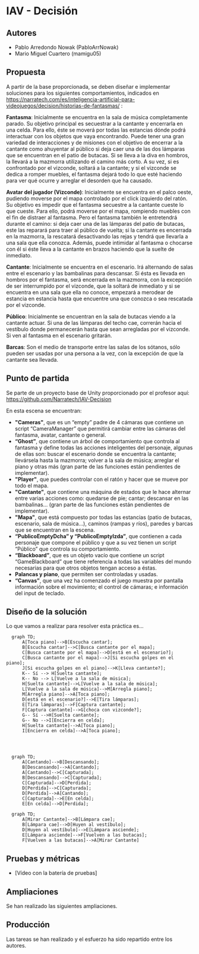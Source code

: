 # **IAV - Decisión**

## Autores
- Pablo Arredondo Nowak (PabloArrNowak)
- Mario Miguel Cuartero (mamigu05)

## Propuesta
A partir de la base proporcionada, se deben diseñar e implementar soluciones para los siguientes comportamientos, indicados en https://narratech.com/es/inteligencia-artificial-para-videojuegos/decision/historias-de-fantasmas/ :

**Fantasma**: Inicialmente se encuentra en la sala de música completamente parado. Su objetivo principal es secuestrar a la cantante y encerrarla en una celda. Para ello, éste se moverá por todas las estancias dónde podrá interactuar con los objetos que vaya encontrando. Puede tener una gran variedad de interacciones y de misiones con el objetivo de encerrar a la cantante como ahuyentar al público si deja caer una de las dos lámparas que se encuentran en el patio de butacas. Si se lleva a la diva en hombros, la llevará a la mazmorra utilizando el camino más corto. A su vez, si es confrontado por el vizconde, soltará a la cantante; y si el vizconde se dedica a romper muebles, el fantasma dejará todo lo que esté haciendo para ver qué ocurre y arreglar el desorden que ha causado.

**Avatar del jugador (Vizconde)**: Inicialmente se encuentra en el palco oeste, pudiendo moverse por el mapa controlado por el click izquierdo del ratón. Su objetivo es impedir que el fantasma secuestre a la cantante cueste lo que cueste. Para ello, podrá moverse por el mapa, rompiendo muebles con el fin de distraer al fantasma. Pero el fantasma también le entretendrá durante el camino: si deja caer una de las lámparas del patio de butacas, este las reparará para traer al público de vuelta; si la cantante es encerrada en la mazmorra, la rescatará desactivando las rejas y tendrá que llevarla a una sala que ella conozca. Además, puede intimidar al fantasma o chocarse con él si éste lleva a la cantante en brazos haciendo que la suelte de inmediato.

**Cantante**: Inicialmente se encuentra en el escenario. Irá alternando de salas entre el escenario y las bambalinas para descansar. Si ésta es llevada en hombros por el fantasma, será encerrada en la mazmorra, con la excepción de ser interrumpido por el vizconde, que la soltará de inmediato y si se encuentra en una sala que ella no conoce, empezará a merodear de estancia en estancia hasta que encuentre una que conozca o sea rescatada por el vizconde.

**Público**: Inicialmente se encuentran en la sala de butacas viendo a la cantante actuar. Si una de las lámparas del techo cae, correrán hacia el vestíbulo donde permanecerán hasta que sean arregladas por el vizconde. Si ven al fantasma en el escenario gritarán.

**Barcas**: Son el medio de transporte entre las salas de los sótanos, sólo pueden ser usadas por una persona a la vez, con la excepción de que la cantante sea llevada.

## Punto de partida
Se parte de un proyecto base de Unity proporcionado por el profesor aquí: 
https://github.com/Narratech/IAV-Decision

En esta escena se encuentran:

- **"Cameras"**, que es un “empty” padre de 4 cámaras que contiene un script “CameraManager” que permitirá cambiar entre las cámaras del fantasma, avatar, cantante o general.
- **“Ghost”**, que contiene un árbol de comportamiento que controla al fantasma y define todas las acciones inteligentes del personaje, algunas de ellas son: buscar el escenario donde se encuentra la cantante; llevársela hasta la mazmorra; volver a la sala de música; arreglar el piano y otras más (gran parte de las funciones están pendientes de implementar).
- **"Player"**, que puedes controlar con el ratón y hacer que se mueve por todo el mapa.
- **"Cantante"**, que contiene una máquina de estados que le hace alternar entre varias acciones como: quedarse de pie; cantar; descansar en las bambalinas… (gran parte de las funciones están pendientes de implementar).
- **"Mapa"**, que está compuesto por todas las estancias (patio de butacas, escenario, sala de música…), caminos (rampas y ríos), paredes y barcas que se encuentran en la escena.
- **“PublicoEmptyDcha” y “PublicoEmptyIzda”**, que contienen a cada personaje que compone el público y que a su vez tienen un script “Público” que controla su comportamiento.
- **“Blackboard”**, que es un objeto vacío que contiene un script “GameBlackboard” que tiene referencia a todas las variables del mundo necesarias para que otros objetos tengan acceso a éstas.
- **Palancas y piano**, que permiten ser controladas y usadas.
- **“Canvas”**, que una vez ha comenzado el juego muestra por pantalla información sobre el movimiento; el control de cámaras; e información del input de teclado.

## Diseño de la solución

Lo que vamos a realizar para resolver esta práctica es...

```mermaid
  graph TD;
      A[Toca piano]-->B[Escucha cantar];
      B[Escucha cantar]-->C[Busca cantante por el mapa];
      C[Busca cantante por el mapa]-->D[está en el escenario?];
      C[Busca cantante por el mapa]-->J[Si escucha golpes en el piano];
      J[Si escucha golpes en el piano]-->K[Lleva cantante?];
      K-- Sí --> H[Suelta cantante];
      K-- No --> L[Vuelve a la sala de música];
      H[Suelta cantante]-->L[Vuelve a la sala de música];
      L[Vuelve a la sala de música]-->M[Arregla piano];
      M[Arregla piano]-->A[Toca piano];
      D[está en el escenario?]-->E[Tira lámparas];
      E[Tira lámparas]-->F[Captura cantante];
      F[Captura cantante]-->G[choca con vizconde?];
      G-- Sí -->H[Suelta cantante];
      G-- No -->I[Encierra en celda];
      H[Suelta cantante]-->A[Toca piano];
      I[Encierra en celda]-->A[Toca piano];
      
      
      
```


```mermaid
  graph TD;
      A[Cantando]-->B[Descansando];
      B[Descansando]-->A[Cantando];
      A[Cantando]-->C[Capturada];
      B[Descansando]-->C[Capturada];
      C[Capturada]-->D[Perdida];
      D[Perdida]-->C[Capturada];
      D[Perdida]-->A[Cantando];
      C[Capturada]-->E[En celda];
      E[En celda]-->D[Perdida];
```

```mermaid
  graph TD;
      A[Mirar Cantante]-->B[Lámpara cae];
      B[Lámpara cae]-->D[Huyen al vestíbulo];
      D[Huyen al vestíbulo]-->E[Lámpara asciende];       
      E[Lámpara asciende]-->F[Vuelven a las butacas];
      F[Vuelven a las butacas]-->A[Mirar Cantante]
```

## Pruebas y métricas

- [Vídeo con la batería de pruebas]

## Ampliaciones

Se han realizado las siguientes ampliaciones.

## Producción

Las tareas se han realizado y el esfuerzo ha sido repartido entre los autores.

